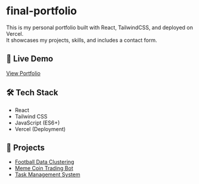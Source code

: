 # final-portfolio

This is my personal portfolio built with React, TailwindCSS, and deployed on Vercel.  
It showcases my projects, skills, and includes a contact form.  

## 🔗 Live Demo
[View Portfolio](https://your-vercel-link.vercel.app/)

## 🛠️ Tech Stack
- React
- Tailwind CSS
- JavaScript (ES6+)
- Vercel (Deployment)

## 📂 Projects
- [Football Data Clustering](https://github.com/Shyamcharan06/Football-Data-Clustering)  
- [Meme Coin Trading Bot](https://github.com/Shyamcharan06/Meme-Coin-Trading-Bot)  
- [Task Management System](https://github.com/ka0s01/Task-Management-System)  
